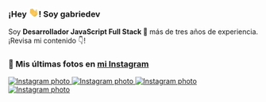 <h3>¡Hey <img src="https://raw.githubusercontent.com/ABSphreak/ABSphreak/master/gifs/Hi.gif" width="20px" decondig="async">! Soy gabriedev</h3>

<p>Soy <strong>Desarrollador JavaScript Full Stack 🚀</strong> más de tres años de experiencia.<br />¡Revisa mi contenido 👇!</p>

### 📸 Mis últimas fotos en [mi Instagram](https://instagram.com/gabrie.dev)


<a href='https://instagram.com/p/CygbQv4uqxM' target='_blank'>
  <img width='20%' src='https://instagram.fkiv8-1.fna.fbcdn.net/v/t51.2885-15/391525959_236593062741789_5868561716480810596_n.webp?stp=dst-jpg_e35&_nc_ht=instagram.fkiv8-1.fna.fbcdn.net&_nc_cat=109&_nc_ohc=drQ7iemqdZQAX-vAgon&edm=APU89FABAAAA&ccb=7-5&oh=00_AfBbNXR8P2BCtsJNmqJSffXMrwbZP-bSj0pMsRzrajXoig&oe=65454AE5&_nc_sid=bc0c2c' alt='Instagram photo' />
</a>
<a href='https://instagram.com/p/CxTmOF6vN8M' target='_blank'>
  <img width='20%' src='https://instagram.fkiv8-1.fna.fbcdn.net/v/t51.2885-15/378565944_323878180141713_8920720304536029091_n.jpg?stp=dst-jpg_e15&_nc_ht=instagram.fkiv8-1.fna.fbcdn.net&_nc_cat=109&_nc_ohc=sG5jYQFmUxMAX8ew74P&edm=APU89FABAAAA&ccb=7-5&oh=00_AfDhLO3NMVaMM1rAcLMVj-T0OZflSYNQ75djYyobs3qK7w&oe=65463758&_nc_sid=bc0c2c' alt='Instagram photo' />
</a>
<a href='https://instagram.com/p/CxLlYVlupp3' target='_blank'>
  <img width='20%' src='https://instagram.fkiv8-1.fna.fbcdn.net/v/t51.2885-15/377997579_196784406648750_7872949112471886655_n.webp?stp=dst-jpg_e35&_nc_ht=instagram.fkiv8-1.fna.fbcdn.net&_nc_cat=106&_nc_ohc=AaAwvEzic1wAX81kc0G&edm=APU89FABAAAA&ccb=7-5&oh=00_AfDJzyp-Z_TTB3LjluR5_u2eYlCRYVGUivErtdm1XwhxQg&oe=6545A25B&_nc_sid=bc0c2c' alt='Instagram photo' />
</a>
<a href='https://instagram.com/p/CxIn_Irugo4' target='_blank'>
  <img width='20%' src='https://instagram.fkiv8-1.fna.fbcdn.net/v/t51.2885-15/376780815_821779196307492_4053583912414574279_n.jpg?stp=dst-jpg_e15&_nc_ht=instagram.fkiv8-1.fna.fbcdn.net&_nc_cat=100&_nc_ohc=hK90ABZY7RUAX8lg18g&edm=APU89FABAAAA&ccb=7-5&oh=00_AfB6uJzFRwankjOPZd9nXSgHWTzI7yXPjkLzCPmauD_iEg&oe=654474C3&_nc_sid=bc0c2c' alt='Instagram photo' />
</a>
